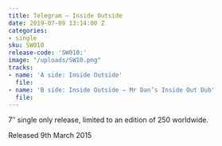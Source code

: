 ```yaml
---
title: Telegram – Inside Outside
date: 2019-07-09 13:14:00 Z
categories:
- single
sku: SW010
release-code: 'SW010:'
image: "/uploads/SW10.png"
tracks:
- name: 'A side: Inside Outside'
  file: 
- name: 'B side: Inside Outside – Mr Dan’s Inside Out Dub'
  file: 
---
```


7″ single only release, limited to an edition of 250 worldwide.

Released 9th March 2015
